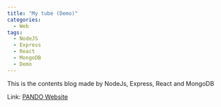 ```yaml
---
title: "My tube (Demo)"
categories:
  - Web
tags:
  - NodeJS
  - Express
  - React
  - MongoDB
  - Demo
---
```


This is the contents blog made by NodeJs, Express, React and MongoDB

Link: [PANDO Website](https://tube.pandous.com/)